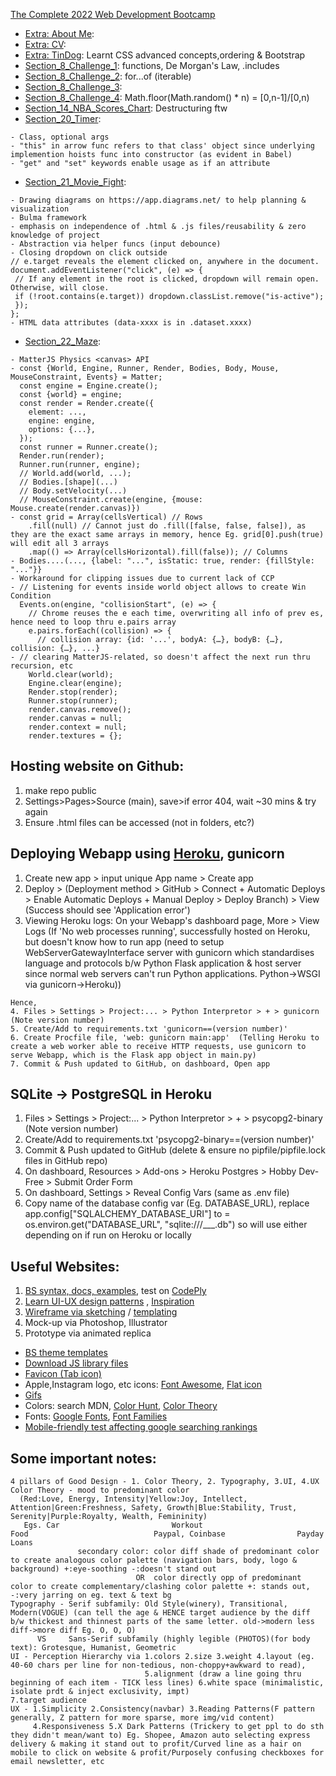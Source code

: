 [The Complete 2022 Web Development Bootcamp](https://www.udemy.com/course/the-complete-web-development-bootcamp)

- [Extra: About Me](Extra_About_Me): 
- [Extra: CV](Extra_CV): 
- [Extra: TinDog](Extra_TinDog): Learnt CSS advanced concepts,ordering & Bootstrap
- [Section_8_Challenge_1](Section_8_Challenge_1): functions, De Morgan's Law, .includes
- [Section_8_Challenge_2](Section_8_Challenge_2): for...of (iterable)
- [Section_8_Challenge_3](Section_8_Challenge_3): 
- [Section_8_Challenge_4](Section_8_Challenge_4): Math.floor(Math.random() * n) = [0,n-1]/[0,n)
- [Section_14_NBA_Scores_Chart](Section_14_NBA_Scores_Chart): Destructuring ftw
- [Section_20_Timer](Section_20_Timer): 
```
- Class, optional args
- "this" in arrow func refers to that class' object since underlying implemention hoists func into constructor (as evident in Babel)
- "get" and "set" keywords enable usage as if an attribute
```
- [Section_21_Movie_Fight](Section_21_Movie_Fight): 
```
- Drawing diagrams on https://app.diagrams.net/ to help planning & visualization
- Bulma framework
- emphasis on independence of .html & .js files/reusability & zero knowledge of project
- Abstraction via helper funcs (input debounce)
- Closing dropdown on click outside
// e.target reveals the element clicked on, anywhere in the document.
document.addEventListener("click", (e) => {
 // If any element in the root is clicked, dropdown will remain open. Otherwise, will close.
 if (!root.contains(e.target)) dropdown.classList.remove("is-active");
 });
};
- HTML data attributes (data-xxxx is in .dataset.xxxx)
```
- [Section_22_Maze](Section_22_Maze): 
```
- MatterJS Physics <canvas> API
- const {World, Engine, Runner, Render, Bodies, Body, Mouse, MouseConstraint, Events} = Matter;
  const engine = Engine.create();
  const {world} = engine;
  const render = Render.create({
    element: ...,
    engine: engine,
    options: {...},
  });
  const runner = Runner.create();
  Render.run(render);
  Runner.run(runner, engine);
  // World.add(world, ...);
  // Bodies.[shape](...)
  // Body.setVelocity(...)
  // MouseConstraint.create(engine, {mouse: Mouse.create(render.canvas)})
- const grid = Array(cellsVertical) // Rows
    .fill(null) // Cannot just do .fill([false, false, false]), as they are the exact same arrays in memory, hence Eg. grid[0].push(true) will edit all 3 arrays
    .map(() => Array(cellsHorizontal).fill(false)); // Columns
- Bodies....(..., {label: "...", isStatic: true, render: {fillStyle: "..."}}
- Workaround for clipping issues due to current lack of CCP
- // Listening for events inside world object allows to create Win Condition
  Events.on(engine, "collisionStart", (e) => {
    // Chrome reuses the e each time, overwriting all info of prev es, hence need to loop thru e.pairs array
    e.pairs.forEach((collision) => {
      // collision array: {id: '...', bodyA: {…}, bodyB: {…}, collision: {…}, ...}
- // clearing MatterJS-related, so doesn't affect the next run thru recursion, etc
    World.clear(world);
    Engine.clear(engine);
    Render.stop(render);
    Runner.stop(runner);
    render.canvas.remove();
    render.canvas = null;
    render.context = null;
    render.textures = {};
```


## Hosting website on Github:
1. make repo public
2. Settings>Pages>Source (main), save>if error 404, wait ~30 mins & try again 
3. Ensure .html files can be accessed (not in folders, etc?)

## Deploying Webapp using [Heroku](https://www.heroku.com/), gunicorn
1. Create new app > input unique App name > Create app
2. Deploy > (Deployment method > GitHub > Connect + Automatic Deploys > Enable Automatic Deploys + Manual Deploy > Deploy Branch) > View (Success should see 'Application error')
3. Viewing Heroku logs: On your Webapp's dashboard page, More > View Logs (If 'No web processes running', successfully hosted on Heroku, but doesn't know how to run app (need to setup WebServerGatewayInterface server with gunicorn which standardises language and protocols b/w Python Flask application & host server since normal web servers can't run Python applications. Python->WSGI via gunicorn->Heroku))
```
Hence,
4. Files > Settings > Project:... > Python Interpretor > + > gunicorn (Note version number)
5. Create/Add to requirements.txt 'gunicorn==(version number)'
6. Create Procfile file, 'web: gunicorn main:app'  (Telling Heroku to create a web worker able to receive HTTP requests, use gunicorn to serve Webapp, which is the Flask app object in main.py)
7. Commit & Push updated to GitHub, on dashboard, Open app
```
## SQLite -> PostgreSQL in Heroku
1. Files > Settings > Project:... > Python Interpretor > + > psycopg2-binary (Note version number)
2. Create/Add to requirements.txt 'psycopg2-binary==(version number)'
3. Commit & Push updated to GitHub (delete & ensure no pipfile/pipfile.lock files in GitHub repo)
4. On dashboard, Resources > Add-ons > Heroku Postgres > Hobby Dev-Free > Submit Order Form
5. On dashboard, Settings > Reveal Config Vars (same as .env file)
6. Copy name of the database config var (Eg. DATABASE_URL), replace app.config["SQLALCHEMY_DATABASE_URI"] to = os.environ.get("DATABASE_URL", "sqlite:///___.db") so will use either depending on if run on Heroku or locally

## Useful Websites:
1. [BS syntax, docs, examples](https://getbootstrap.com/docs/5.1/), test on [CodePly](https://www.codeply.com/)
2. [Learn UI-UX design patterns](http://ui-patterns.com/patterns) , [Inspiration](https://dribbble.com/search)
3. [Wireframe via sketching](https://sneakpeekit.com/)  / [templating](https://balsamiq.cloud/)
4. Mock-up via Photoshop, Illustrator
5. Prototype via animated replica

- [BS theme templates](https://startbootstrap.com/themes)
- [Download JS library files](https://cdnjs.com/)
- [Favicon (Tab icon)](https://favicon.io/)
- Apple,Instagram logo, etc icons: [Font Awesome](https://fontawesome.com/icons), [Flat icon](https://www.flaticon.com/)
- [Gifs](https://giphy.com/)
- Colors: search <colors> MDN, [Color Hunt](colorhunt.co), [Color Theory](https://color.adobe.com/create/color-wheel)
- Fonts: [Google Fonts](https://fonts.google.com/), [Font Families](https://www.cssfontstack.com/)
- [Mobile-friendly test affecting google searching rankings](https://search.google.com/test/mobile-friendly)

## Some important notes:
```
4 pillars of Good Design - 1. Color Theory, 2. Typography, 3.UI, 4.UX
Color Theory - mood to predominant color 
  (Red:Love, Energy, Intensity|Yellow:Joy, Intellect, Attention|Green:Freshness, Safety, Growth|Blue:Stability, Trust, Serenity|Purple:Royalty, Wealth, Femininity)
   Egs. Car                         Workout                         Food                            Paypal, Coinbase                Payday Loans
               secondary color: color diff shade of predominant color to create analogous color palette (navigation bars, body, logo & background) +:eye-soothing -:doesn't stand out
                            OR  color directly opp of predominant color to create complementary/clashing color palette +: stands out, -:very jarring on eg. text & text bg
Typography - Serif subfamily: Old Style(winery), Transitional, Modern(VOGUE) (can tell the age & HENCE target audience by the diff b/w thickest and thinnest parts of the same letter. old->modern less diff->more diff Eg. O, O, O)
      VS     Sans-Serif subfamily (highly legible (PHOTOS)(for body text): Grotesque, Humanist, Geometric
UI - Perception Hierarchy via 1.colors 2.size 3.weight 4.layout (eg. 40-60 chars per line for non-tedious, non-choppy+awkward to read),
                              5.alignment (draw a line going thru beginning of each item - TICK less lines) 6.white space (minimalistic, isolate prdt & inject exclusivity, impt)                               7.target audience
UX - 1.Simplicity 2.Consistency(navbar) 3.Reading Patterns(F pattern generally, Z pattern for more sparse, more img/vid content)
     4.Responsiveness 5.X Dark Patterns (Trickery to get ppl to do sth they didn't mean/want to) Eg. Shopee, Amazon auto selecting express delivery & making it stand out to profit/Curved line as a hair on mobile to click on website & profit/Purposely confusing checkboxes for email newsletter, etc
```
